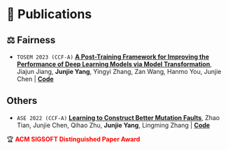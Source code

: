# 📝 Publications

## ⚖️ Fairness

- ``TOSEM 2023 (CCF-A)`` [**A Post-Training Framework for Improving the Performance of Deep Learning Models via Model Transformation**](https://dl.acm.org/doi/10.1145/3630011), Jiajun Jiang, **Junjie Yang**,  Yingyi Zhang, Zan Wang, Hanmo You, Junjie Chen \| [**Code**](https://github.com/junjie1003/FMT)

## Others

- ``ASE 2022 (CCF-A)`` [**Learning to Construct Better Mutation Faults**](https://dl.acm.org/doi/abs/10.1145/3551349.3556949), Zhao Tian, Junjie Chen, Qihao Zhu, **Junjie Yang**,  Lingming Zhang \| [**Code**](https://github.com/tianzhaotju/LEAM)  

🏆 <span style="color:red"><strong> ACM SIGSOFT Distinguished Paper Award </strong></span>

